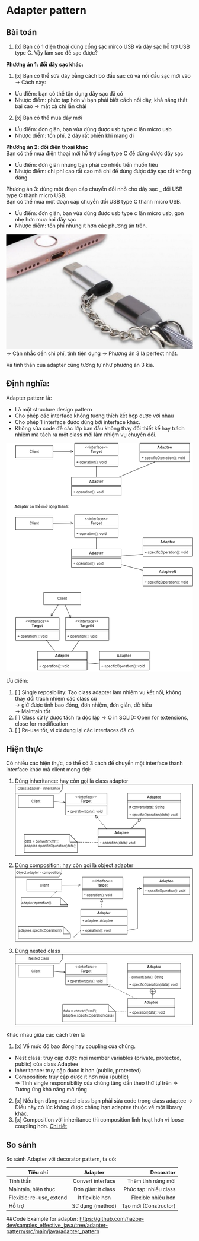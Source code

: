# Adapter pattern
## Bài toán
1. [x] Bạn có 1 điện thoại dùng cổng sạc mirco USB và dây sạc hỗ trợ USB type C. Vậy làm sao để sạc được?  
   
**Phương án 1: đổi dây sạc khác:**  
1. [x] Bạn có thể sửa dây bằng cách bỏ đầu sạc cũ và nối đầu sạc mới vào  
-> Cách này:    
- Ưu điểm: bạn có thể tận dụng dây sạc đã có   
- Nhược điểm: phức tạp hơn vì bạn phải biết cách nối dây, khả năng thất bại cao -> mất cả chì lẫn chài   
2. [x] Bạn có thể mua dây mới   
- Ưu điểm: đơn giản, bạn vừa dùng được usb type c lần micro usb  
- Nhược điểm: tốn phí, 2 dây rất phiền khi mang đi      

**Phương án 2: đổi điện thoại khác**  
Bạn có thể mua điện thoại mới hỗ trợ cổng type C để dùng được dây sạc
- Ưu điểm: đơn giản nhưng bạn phải có nhiều tiền muốn tiêu
- Nhược điểm: chi phí cao rất cao mà chỉ để dùng được dây sạc rất không đáng.

Phương án 3: dùng một đoạn cáp chuyển đổi nhỏ cho dây sạc _ đổi USB type C thành micro USB.  
Bạn có thể mua một đoạn cáp chuyển đổi USB type C thành micro USB.
- Ưu điểm: đơn giản, bạn vừa dùng được usb type c lần micro usb, gọn nhẹ hơn mua hai dây sạc
- Nhược điểm: tốn phí nhưng ít hơn các phương án trên.  

![Minh họa](images/adapter%20example.png)  
=> Cân nhắc đến chi phí, tính tiện dụng => Phương án 3 là perfect nhất.

Và tinh thần của adapter cũng tương tự như phương án 3 kia.

## Định nghĩa:
Adapter pattern là:
- Là một structure design pattern
- Cho phép các interface không tương thích kết hợp được với nhau
- Cho phép 1 interface được dùng bởi interface khác.
- Không sửa code để các lớp ban đầu không thay đổi thiết kế hay trách nhiệm mà tách ra một class mới làm nhiệm vụ chuyển đổi. 

![Minh họa](images/adapter.png)

Ưu điểm:
1. [ ] Single reposibility: Tạo class adapter làm nhiệm vụ kết nối, không thay đổi trách nhiệm các class cũ   
-> giữ được tính bao đóng, đơn nhiệm, đơn giản, dễ hiểu  
-> Maintain tốt
2. [ ] Class xử lý được tách ra độc lập -> O in SOLID: Open for extensions, close for modification
3. [ ] Re-use tốt, vì xử dụng lại các interfaces đã có      


## Hiện thực
Có nhiều các hiện thực, có thể có 3 cách để chuyển một interface thành interface khác mà client mong đợi:
1. Dùng inheritance: hay còn gọi là class adapter  
![Class adapter](images/class_adapter.png)
2. Dùng composition: hay còn gọi là object adapter  
   ![Object adapter](images/object_adapter.png)

3. Dùng nested class  
   ![Class adapter](images/Nested_adapter.png)

Khác nhau giữa các cách trên là 
1. [x] Về mức độ bao đóng hay coupling của chúng.
- Nest class: truy cập được mọi member variables (private, protected, public) của class Adaptee
- Inheritance: truy cập được ít hơn (public, protected)
- Composition: truy cập được ít hơn nữa (public)  
  => Tính single responsibility của chúng tăng dần theo thứ tự trên
  => Tương ứng khả năng mở rộng  
2. [x] Nếu bạn dùng nested class bạn phải sửa code trong class adaptee -> Điều này có lúc không được chẳng hạn adaptee thuộc về một library khác.
3. [x] Composition với inheritance thì composition linh hoạt hơn vì loose coupling hơn. 
 [Chi tiết](https://github.com/hazoe-dev/samples_effective_java/blob/main/documents/Inheritance_with_Composition.md)

## So sánh
So sánh Adapter với decorator pattern, ta có:

| Tiêu chí                 |      Adapter       |             Decorator |
|--------------------------|:------------------:|----------------------:|
| Tinh thần                | Convert interface  |    Thêm tính năng mới |
| Maintain, hiện thực      | Đơn giản: ít class | Phức tạp: nhiều class |
| Flexible: re-use, extend |  Ít flexible hơn   |    Flexible nhiều hơn |
| Hỗ trợ                   |  Sử dụng (method)  | Tạo mới (Constructor) |

##Code
Example for adapter:
https://github.com/hazoe-dev/samples_effective_java/tree/adapter-pattern/src/main/java/adapter_pattern


